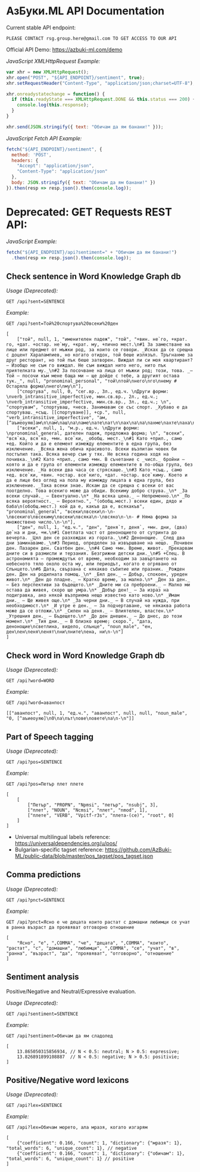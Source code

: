# АзБуки.ML API Documentation

Current stable API endpoint:

```
PLEASE CONTACT rsg.group.here@gmail.com TO GET ACCESS TO OUR API
```

Official API Demo: https://azbuki-ml.com/demo

_JavaScript XMLHttpRequest Example:_

```javascript
var xhr = new XMLHttpRequest();
xhr.open("POST", "${API_ENDPOINT}/sentiment", true);
xhr.setRequestHeader("Content-Type", "application/json;charset=UTF-8");

xhr.onreadystatechange = function() {
  if (this.readyState === XMLHttpRequest.DONE && this.status === 200) {
    console.log(this.response);
  }
}

xhr.send(JSON.stringify({ text: "Обичам да ям банани!" }));
```

_JavaScript Fetch API Example:_

```javascript
fetch("${API_ENDPOINT}/sentiment", {
  method: 'POST',
  headers: {
    "Accept": "application/json",
    "Content-Type": "application/json"
  },
  body: JSON.stringify({ text: "Обичам да ям банани!" })
}).then(resp => resp.json().then(console.log));
```

# Deprecated: GET Requests REST API:

_JavaScript Example:_

```javascript
fetch("${API_ENDPOINT}/api?sentiment=" + "Обичам да ям банани!")
  .then(resp => resp.json().then(console.log));
```

## Check sentence in Word Knowledge Graph db

_Usage (Deprecated):_
```
GET /api?sent=SENTENCE
```

_Example:_
```
GET /api?sent=Той%20спортува%20всеки%20ден

[
    ["той", null, 1, "именителен падеж", "той", "+вин. не`го, +крат. го, +дат. +остар. не`му, +крат. му, +лично мест.\n#1 За заместване на лице или предмет от мъжки род, за които се говори. _Исках да се срещна с доцент Харалампиев, но когато отидох, той беше излязъл. Тръгнахме за друг ресторант, но той пък беше затворен. Виждал ли си моя квартирант? — Изобщо не съм го виждал. Не съм виждал нито него, нито пък приятелката му._\n#2 За посочване на лица от мъжки род; този, това. _– Той — посочи към мене баща ми — ще дойде с тебе, а другият остава тук._", null, "pronominal_personal", "той\nтой\nнего\nго\nнему # Остаряла форма\nнего\nму\n"],
    ["спортува", null, 0, "сег.вр., 3л., ед.ч. \nДруги форми: \nverb_intransitive_imperfective, мин.св.вр., 2л., ед.ч.; \nverb_intransitive_imperfective, мин.св.вр., 3л., ед.ч.; \n", "спортувам", "спортуваш, +несв. Занимавам се със спорт. _Хубаво е да спортуваш._+същ. [[спортуване]], +ср.", null, "verb_intransitive_imperfective", "ам, [^аъиеоуяю]ам\n\nам\nаш\nа\nаме\nате\nат\n\nах\nа\nа\nахме\nахте\nаха\n\nах\nаше\nаше\nахме\nахте\nаха\n\nай\nайте\n\nал\nалия\nалият\nала\nалата\nало\nалото\nали\nалите\n\nал\nалия\nалият\nала\nалата\nало\nалото\nали\nалите\n\nан\nания\nаният\nана\nаната\nано\nаното\nани\nаните\n\nащ\nащия\nащият\nаща\nащата\nащо\nащото\nащи\nащите\n\nайки\n"],
    ["всеки", null, 1, "м.р., ед.ч. \nДруги форми: \npronominal_general, дателен падеж, предложна форма; \n", "всеки", "вся`ка, вся`ко, +мн. все`ки, _обобщ. мест._\n#1 Като +прил., само +ед. Който и да е елемент измежду елементите в една група, без изключение. _Всяка жена обича красивото. Всеки възпитан човек би постъпил така. Всяка вечер съм у тях. Не всяка година ходя на почивка._\n#2 Като +прил., само +мн. В съчетание с _числ._ бройни — която и да е група от елементи измежду елементите в по-обща група, без изключение. _На всеки два часа се стряскаше._\n#3 Като +същ., само +ед. все`ки, +вин. +остар. все`киго, +дат. +остар. все`киму. Което и да е лице без оглед на пола му измежду лицата в една група, без изключение. _Така всеки знае. Искам да се срещна с всеки от вас поотделно. Това всекиго може да обиди. Всекиму добро струва._\n* _За всеки случай._ — Евентуално.\n* _На всяка цена._ — Непременно.\n* _По всяка вероятност._ — Вероятно.", "(обобщ.мест.) всеки един, дядо и баба\n(обобщ.мест.) кой да е, какъв да е, всякакъв", "pronominal_general", "всеки\nвсеки\n-\n-\nвсекиго\nвсекиму\nвсеки\nвсяка\n-\nвсяко\n-\n- # Няма форма за множествено число.\n-\n"],
    ["ден", null, 1, "ед.ч.", "ден", "деня`т, деня`, +мн. дни, (два) де`на и дни, +м.\n#1 Светлата част от денонощието от сутринта до вечерта. _Цял ден се разхождах из гората._\n#2 Денонощие. _След два дни заминаваме._\n#3 Период, определен за извършване на нещо. _Почивен ден. Пазарен ден. Сватбен ден._\n#4 Само +мн. Време, живот. _Прекарвам дните си в размисли и терзания. Безгрижни детски дни._\n#5 +Спец. В астрономията — промеждутък от време, необходим за завъртането на небесното тяло около оста му, или периодът, когато е огрявано от Слънцето.\n#6 Дата, свързана с някакво събитие или празник. _Рожден ден. Ден на родилната помощ._\n* _Бял ден._ — Добър, спокоен, уреден живот.\n* _Ден до пладне._ — Кратко време, за малко.\n* _Ден за ден._ — Без перспективи за бъдещето.\n* _Дните ми са преброени._ — Малко ми остава да живея, скоро ще умра.\n* _Добър ден!_ — За израз на подигравка, ако някой възприема нещо известно като ново.\n* _Имам дни._ — Ще живея още.\n* _За черни дни._ — В случай на нужда, при необходимост.\n* _И утре е ден._ — За подчертаване, че някаква работа може да се отложи.\n* _Силен на деня._ — Влиятелен, властен.\n* _Утрешния ден._ — Бъдещето.\n* _До ден днешен._ — До днес, до този момент.\n* _Тия дни._ — В близко време; скоро.", "дата, денонощие\nсветлина, видело, слънце", "noun_male", "ен, ден\nен\nеня\nенят\nни\nните\nена, ни\n-\n"]
]
```

## Check word in Word Knowledge Graph db

_Usage (Deprecated):_
```
GET /api?word=WORD
```

_Example:_
```
GET /api?word=аванпост

[["аванпост", null, 1, "ед.ч.", "аванпост", null, null, "noun_male", "0, [^аъиеоуяю]\n0\nа\nът\nове\nовете\nа\n-\n"]]
```

## Part of Speech tagging

_Usage (Deprecated):_
```
GET /api?pos=SENTENCE
```

_Example:_
```
GET /api?pos=Петър плет плете

[
    [
        ["Петър", "PROPN", "Npmsi", "петър", "nsubj", 3], 
        ["плет", "NOUN", "Ncmsi", "плет", "nmod", 1], 
        ["плете", "VERB", "Vpitf-r3s", "плета-(се)", "root", 0]
    ]
]
```

- Universal multilingual labels reference: https://universaldependencies.org/u/pos/
- Bulgarian-specific tagset reference: https://github.com/AzBuki-ML/public-data/blob/master/pos_tagset/pos_tagset.json

## Comma predictions

_Usage (Deprecated):_
```
GET /api?pnct=SENTENCE
```

_Example:_
```
GET /api?pnct=Ясно е че децата които растат с домашни любимци се учат в ранна възраст да проявяват отговорно отношение

[
    "Ясно", "е", ",COMMA", "че", "децата", ",COMMA", "които", "растат", "с", "домашни", "любимци", ",COMMA", "се", "учат", "в", "ранна", "възраст", "да", "проявяват", "отговорно", "отношение"
]
```

## Sentiment analysis

Positive/Negative and Neutral/Expressive evaluation.

_Usage (Deprecated):_

```
GET /api?sentiment=SENTENCE
```

_Example:_
```
GET /api?sentiment=Обичам да ям сладолед

[
    13.865050315856934, // N < 0.5: neutral; N > 0.5: expressive;
    13.826891899108887  // N < 0.5: negative; N > 0.5: positivie;
]
```

## Positive/Negative word lexicons

_Usage (Deprecated):_
```
GET /api?lex=SENTENCE
```

_Example:_
```
GET /api?lex=Обичам морето, ала мразя, когато изгарям

[
    {"coefficient": 0.166, "count": 1, "dictionary": {"мразя": 1}, "total_words": 6, "unique_count": 1}, // negative
    {"coefficient": 0.166, "count": 1, "dictionary": {"обичам": 1}, "total_words": 6, "unique_count": 1} // positive
]
```
